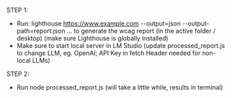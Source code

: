 STEP 1:

- Run:
  lighthouse https://www.example.com --output=json --output-path=report.json
  ... to generate the wcag report (in the active folder / desktop) (make sure Lighthouse is globally installed)
- Make sure to start local server in LM Studio (update processed_report.js to change LLM, eg. OpenAI; API Key in fetch Header needed for non-local LLMs)

STEP 2:

- Run node processed_report.js (will take a little while, results in terminal)
